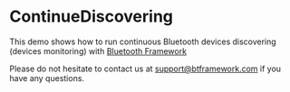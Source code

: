 # ContinueDiscovering

This demo shows how to run continuous Bluetooth devices discovering (devices monitoring) with [Bluetooth Framework](https://www.btframework.com/bluetoothframework.htm)

Please do not hesitate to contact us at support@btframework.com if you have any questions.
